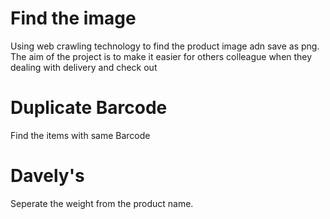 # Find the image
  Using web crawling technology to find the product image adn save as png. 
  The aim of the project is to make it easier for others colleague when they dealing with delivery and check out

# Duplicate Barcode
  Find the items with same Barcode

# Davely's
  Seperate the weight from the product name.
